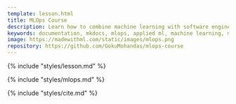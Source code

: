 ```yaml
---
template: lesson.html
title: MLOps Course
description: Learn how to combine machine learning with software engineering to build production-grade applications.
keywords: documentation, mkdocs, mlops, applied ml, machine learning, ml in production, machine learning in production, applied machine learning
image: https://madewithml.com/static/images/mlops.png
repository: https://github.com/GokuMohandas/mlops-course
---
```


{% include "styles/lesson.md" %}

{% include "styles/mlops.md" %}

<!-- Citation -->
{% include "styles/cite.md" %}